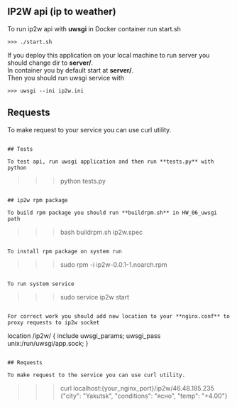 ## IP2W api (ip to weather)

To run ip2w api with **uwsgi** in Docker container run start.sh
```
>>> ./start.sh
```

If you deploy this application on your local machine to run server you should change dir to **server/**.</br>
In container you by default start at **server/**.</br>
Then you should run uwsgi service with
```
>>> uwsgi --ini ip2w.ini
```

## Requests

To make request to your service you can use curl utility.
```

## Tests

To test api, run uwsgi application and then run **tests.py** with python
```
>>> python tests.py
```

## ip2w rpm package

To build rpm package you should run **buildrpm.sh** in HW_06_uwsgi path
```
>>> bash buildrpm.sh ip2w.spec
```

To install rpm package on system run
```
>>> sudo rpm -i ip2w-0.0.1-1.noarch.rpm
```

To run system service
```
>>> sudo service ip2w start
```

For correct work you should add new location to your **nginx.conf** to proxy requests to ip2w socket
```
 location /ip2w/ 
 {
      include uwsgi_params;
      uwsgi_pass unix:/run/uwsgi/app.sock;
 }
 ```

## Requests

To make request to the service you can use curl utility.
```
>>> curl localhost:{your_nginx_port}/ip2w/46.48.185.235
{"city": "Yakutsk", "conditions": "ясно", "temp": "+4.00"}
```

